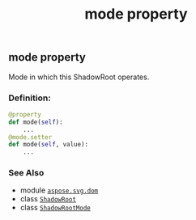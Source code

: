 ﻿---
title: mode property
second_title: Aspose.SVG for Python via .NET API References
description: 
type: docs
weight: 440
url: /python-net/aspose.svg.dom/shadowroot/mode/
is_root: false
---

## mode property


Mode in which this ShadowRoot operates.
### Definition:
```python
@property
def mode(self):
    ...
@mode.setter
def mode(self, value):
    ...
```

### See Also
* module [`aspose.svg.dom`](../../)
* class [`ShadowRoot`](/svg/python-net/aspose.svg.dom/shadowroot)
* class [`ShadowRootMode`](/svg/python-net/aspose.svg.dom/shadowrootmode)
